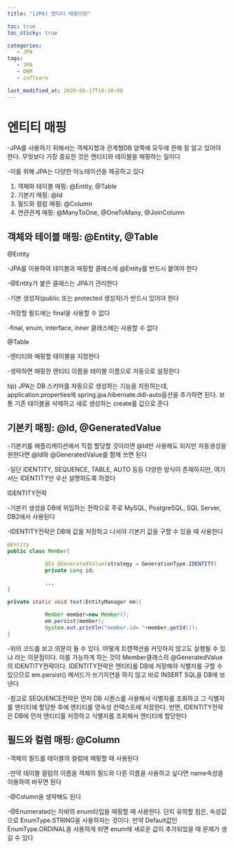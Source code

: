 ```yaml
---
title: "[JPA] 엔티티 매핑이란"

toc: true
toc_sticky: true

categories:
   - JPA
tags:
   - JPA
   - ORM
   - inflearn

last_modified_at: 2020-05-17T10:30:00
---
```

# 엔티티 매핑

-JPA를 사용하기 위해서는 객체지향과 관계형DB 양쪽에 모두에 관해 잘 알고 있어야 한다. 무엇보다 가장 중요한 것은 엔티티와 테이블을 매핑하는 일이다  

-이를 위해 JPA는 다양한 어노테이션을 제공하고 있다  

1. 객체와 테이블 매핑: @Entity, @Table  
2. 기본키 매핑: @Id  
3. 필드와 컬럼 매핑: @Column  
4. 연관관계 매핑: @ManyToOne, @OneToMany, @JoinColumn  

## 객체와 테이블 매핑: @Entity, @Table

@Entity  

-JPA를 이용하여 테이블과 매핑할 클래스에 @Entity를 반드시 붙여야 한다  

-@Entity가 붙은 클래스는 JPA가 관리한다  

-기본 생성자(public 또는 protected 생성자)가 반드시 있어야 한다  

-저장할 필드에는 final을 사용할 수 없다  

-final, enum, interface, inner 클래스에는 사용할 수 없다  

@Table  

-엔티티와 매핑할 테이블을 지정한다  

-생략하면 매핑한 엔티티 이름을 테이블 이름으로 자동으로 설정한다  

tip) JPA는 DB 스키마를 자동으로 생성하는 기능을 지원하는데, application.properties에 spring.jpa.hibernate.ddl-auto옵션을 추가하면 된다. 보통 기존 테이블을 삭제하고 새로 생성하는 create를 값으로 준다  

## 기본키 매핑: @Id, @GeneratedValue

-기본키를 애플리케이션에서 직접 할당할 것이라면 @Id만 사용해도 되지만 자동생성을 원한다면 @Id와 @GeneratedValue를 함께 쓰면 된다  

-일단 IDENTITY, SEQUENCE, TABLE, AUTO 등등 다양한 방식이 존재하지만, 여기서는 IDENTITY만 우선 설명하도록 하겠다  

IDENTITY전략  

-기본키 생성을 DB에 위임하는 전략으로 주로 MySQL, PostgreSQL, SQL Server, DB2에서 사용된다  

-IDENTITY전략은 DB에 값을 저장하고 나서야 기본키 값을 구할 수 있을 때 사용한다  

```java
@Entity
public class Member{

			@Id @GeneratedValue(strategy = GenerationType.IDENTITY)
			private Long id;

			...
}
```

```java
private static void test(EntityManager em){

			Member member=new Member();
			em.persist(member);
			System.out.println("member.id= "+member.getId());
}
```

-위의 코드를 보고 의문이 들 수 있다. 어떻게 트랜잭션을 커밋하지 않고도 실행될 수 있냐 라는 의문점이다. 이를 가능하게 하는 것이 Member클래스의 @GeneratedValue의 IDENTITY전략이다. IDENTITY전략은 엔티티를 DB에 저장해야 식별자를 구할 수 있으므로 em.persist() 메서드가 쓰기지연을 하지 않고 바로 INSERT SQL을 DB에 보낸다  

-참고로 SEQUENCE전략은 먼저 DB 시퀀스를 사용해서 식별자를 조회하고 그 식별자를 엔티티에 할당한 후에 엔티티를 영속성 컨텍스트에 저장한다. 반면, IDENTITY전략은 DB에 먼저 엔티티를 저장하고 식별자를 조회해서 엔티티에 할당한다  

## 필드와 컬럼 매핑: @Column

-객체의 필드를 테이블의 컬럼에 매핑할 때 사용된다  

-만약 테이블 컬럼의 이름을 객체의 필드와 다른 이름을 사용하고 싶다면 name속성을 이용하여 바꾸면 된다  

-@Column을 생략해도 된다  

-@Enumerated는 자바의 enum타입을 매핑할 때 사용한다. 단지 유의할 점은, 속성값으로 EnumType.STRING을 사용하자는 것이다. 만약 Default값인 EnumType.ORDINAL을 사용하게 되면 enum에 새로운 값이 추가되었을 때 문제가 생길 수 있다
